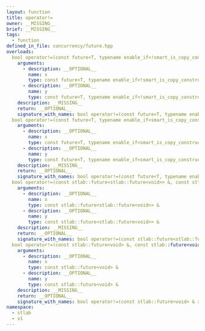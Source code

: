 ```yaml
---
layout: function
title: operator!=
owner: __MISSING__
brief: __MISSING__
tags:
  - function
defined_in_file: concurrency/future.hpp
overloads:
  bool operator!=(const future<T, typename enable_if<!smart_is_copy_constructible_v<T>, void>::type> &, const future<T, typename enable_if<!smart_is_copy_constructible_v<T>, void>::type> &):
    arguments:
      - description: __OPTIONAL__
        name: x
        type: const future<T, typename enable_if<!smart_is_copy_constructible_v<T>, void>::type> &
      - description: __OPTIONAL__
        name: y
        type: const future<T, typename enable_if<!smart_is_copy_constructible_v<T>, void>::type> &
    description: __MISSING__
    return: __OPTIONAL__
    signature_with_names: bool operator!=(const future<T, typename enable_if<!smart_is_copy_constructible_v<T>, void>::type> & x, const future<T, typename enable_if<!smart_is_copy_constructible_v<T>, void>::type> & y)
  bool operator!=(const future<T, typename enable_if<smart_is_copy_constructible_v<T>, void>::type> &, const future<T, typename enable_if<smart_is_copy_constructible_v<T>, void>::type> &):
    arguments:
      - description: __OPTIONAL__
        name: x
        type: const future<T, typename enable_if<smart_is_copy_constructible_v<T>, void>::type> &
      - description: __OPTIONAL__
        name: y
        type: const future<T, typename enable_if<smart_is_copy_constructible_v<T>, void>::type> &
    description: __MISSING__
    return: __OPTIONAL__
    signature_with_names: bool operator!=(const future<T, typename enable_if<smart_is_copy_constructible_v<T>, void>::type> & x, const future<T, typename enable_if<smart_is_copy_constructible_v<T>, void>::type> & y)
  bool operator!=(const stlab::future<stlab::future<void>> &, const stlab::future<stlab::future<void>> &):
    arguments:
      - description: __OPTIONAL__
        name: x
        type: const stlab::future<stlab::future<void>> &
      - description: __OPTIONAL__
        name: y
        type: const stlab::future<stlab::future<void>> &
    description: __MISSING__
    return: __OPTIONAL__
    signature_with_names: bool operator!=(const stlab::future<stlab::future<void>> & x, const stlab::future<stlab::future<void>> & y)
  bool operator!=(const stlab::future<void> &, const stlab::future<void> &):
    arguments:
      - description: __OPTIONAL__
        name: x
        type: const stlab::future<void> &
      - description: __OPTIONAL__
        name: y
        type: const stlab::future<void> &
    description: __MISSING__
    return: __OPTIONAL__
    signature_with_names: bool operator!=(const stlab::future<void> & x, const stlab::future<void> & y)
namespace:
  - stlab
  - v1
---
```

